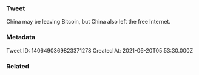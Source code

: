 ### Tweet
China may be leaving Bitcoin, but China also left the free Internet.

### Metadata
Tweet ID: 1406490369823371278
Created At: 2021-06-20T05:53:30.000Z

### Related

